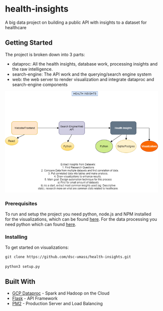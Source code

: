 # health-insights
A big data project on building a public API with insights to a dataset for healthcare


## Getting Started

The project is broken down into 3 parts: 
* dataproc: All the health insights, database work, processing insights and the raw intelligence. 
* search-engine: The API work and the querying/search engine system
* web: the web server to render visualization and integrate dataproc and search-engine components

![Overall Architecture](assets/planning-architecture.png)

### Prerequisites

To run and setup the project you need python, node.js and NPM installed for the visualizations, which can be found [here](https://nodejs.org/en/). For the data processing you need python which can found [here](https://www.python.org/downloads/release/python-374/).

### Installing

To get started on visualizations:
```
git clone https://github.com/dsc-umass/health-insights.git

python3 setup.py
```
<!-- 
## Deployment

To get started on visualizations:
```
cd dataproc/

sudo pm2 start api.py --name health-insights --interpreter=python3 -->

## Built With

* [GCP Dataproc](https://cloud.google.com/dataproc/) - Spark and Hadoop on the Cloud
* [Flask](http://flask.palletsprojects.com/en/1.1.x/) - API Framework
* [PM2](https://pm2.keymetrics.io/) - Production Server and Load Balancing

